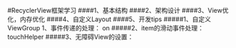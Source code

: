 #RecyclerView框架学习
####1、基本结构
####2、架构设计
####3、View优化，内存优化
####4、自定义Layout
####5、开发tips
  #####1、自定义ViewGroup
       1、事件传递的处理：
          on
  #####2、item的滑动事件处理：touchHelper
  #####3、无障碍View的设置：


